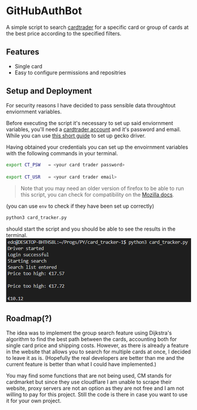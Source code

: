 # GitHubAuthBot

A simple script to search [cardtrader](https://www.cardtrader.com) for a specific card or group of cards at the best price according to the specified filters.

## Features

- Single card 
- Easy to configure permissions and repositries  

## Setup and Deployment

For security reasons I have decided to pass sensible data throughtout enviornment variables. 

Before executing the script it's necessary to set up said enviornment variables, you'll need a [cardtrader account](https://www.cardtrader.com/users/sign_up) and it's password and email. While you can use [this short guide](https://www.browserstack.com/guide/geckodriver-selenium-python) to set up gecko driver.

Having obtained your credentials you can set up the envoirnment variables with the following commands in your terminal. 

```bash
export CT_PSW   = <your card trader password>

export CT_USR   = <your card trader email>
```

> Note that you may need an older version of firefox to be able to run this script, you can check for compatibility on the [Mozilla docs](https://firefox-source-docs.mozilla.org/testing/geckodriver/Support.html).  

(you can use `env` to check if they have been set up correctly)

```bash
python3 card_tracker.py
```
should start the script and you should be able to see the results in the terminal.
![results](results.png)

## Roadmap(?)
The idea was to implement the group search feature using Dijkstra's algorithm to find the best path between the cards, accounting both for single card price and shipping costs. However, as there is already a feature in the website that allows you to search for multiple cards at once, I decided to leave it as is. (Hopefully the real developers are better than me and the current feature is better than what I could have implemented.)

You may find some functions that are not being used, CM stands for cardmarket but since they use cloudflare I am unable to scrape their website, proxy servers are not an option as they are not free and I am not willing to pay for this project. Still the code is there in case you want to use it for your own project.